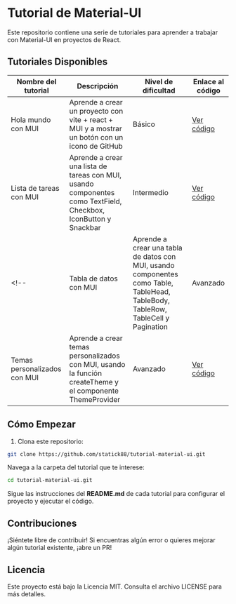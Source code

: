 # Tutorial de Material-UI

Este repositorio contiene una serie de tutoriales para aprender a trabajar con Material-UI en proyectos de React.

## Tutoriales Disponibles

| Nombre del tutorial          | Descripción                                                                                                                       | Nivel de dificultad | Enlace al código                                                                                       |
| ---------------------------- | --------------------------------------------------------------------------------------------------------------------------------- | ------------------- | ------------------------------------------------------------------------------------------------------ |
| Hola mundo con MUI           | Aprende a crear un proyecto con vite + react + MUI y a mostrar un botón con un icono de GitHub                                    | Básico              | [Ver código](https://github.com/statick88/tutorial-material-ui/tree/main/parte1)           |
| Lista de tareas con MUI      | Aprende a crear una lista de tareas con MUI, usando componentes como TextField, Checkbox, IconButton y Snackbar                   | Intermedio          | [Ver código](https://github.com/statick88/tutorial-material-ui/tree/main/parte2)      |
<!-- | Tabla de datos con MUI       | Aprende a crear una tabla de datos con MUI, usando componentes como Table, TableHead, TableBody, TableRow, TableCell y Pagination | Avanzado            | [Ver código](https://github.com/statick88/tutorial-material-ui/tree/main/tabla-de-datos-con-mui)       |
| Temas personalizados con MUI | Aprende a crear temas personalizados con MUI, usando la función createTheme y el componente ThemeProvider                         | Avanzado            | [Ver código](https://github.com/statick88/tutorial-material-ui/tree/main/temas-personalizados-con-mui) | -->

## Cómo Empezar

1. Clona este repositorio:

```bash
git clone https://github.com/statick88/tutorial-material-ui.git
```
Navega a la carpeta del tutorial que te interese:

```bash
cd tutorial-material-ui.git
```
Sigue las instrucciones del **README.md** de cada tutorial para configurar el proyecto y ejecutar el código.

## Contribuciones

¡Siéntete libre de contribuir! Si encuentras algún error o quieres mejorar algún tutorial existente, ¡abre un PR!

## Licencia

Este proyecto está bajo la Licencia MIT. Consulta el archivo LICENSE para más detalles.